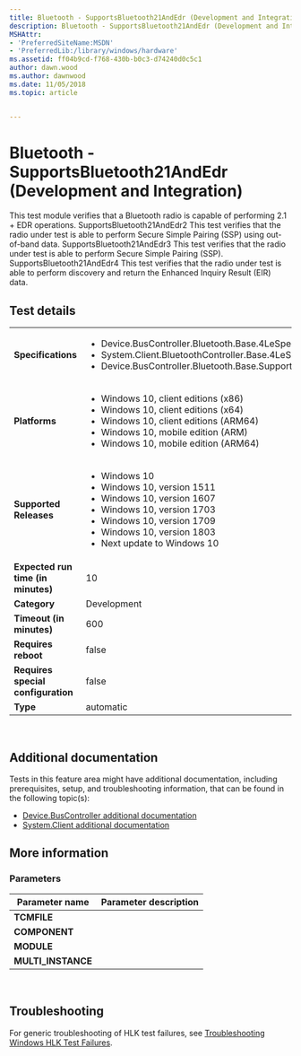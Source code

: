 ```yaml
---
title: Bluetooth - SupportsBluetooth21AndEdr (Development and Integration)
description: Bluetooth - SupportsBluetooth21AndEdr (Development and Integration)
MSHAttr:
- 'PreferredSiteName:MSDN'
- 'PreferredLib:/library/windows/hardware'
ms.assetid: ff04b9cd-f768-430b-b0c3-d74240d0c5c1
author: dawn.wood
ms.author: dawnwood
ms.date: 11/05/2018
ms.topic: article


---
```


# <span id="p_hlk_test.602d4ba9-c8d8-4168-a5e4-a4b9afcdfd14"></span>Bluetooth - SupportsBluetooth21AndEdr (Development and Integration)


This test module verifies that a Bluetooth radio is capable of performing 2.1 + EDR operations. SupportsBluetooth21AndEdr2 This test verifies that the radio under test is able to perform Secure Simple Pairing (SSP) using out-of-band data. SupportsBluetooth21AndEdr3 This test verifies that the radio under test is able to perform Secure Simple Pairing (SSP). SupportsBluetooth21AndEdr4 This test verifies that the radio under test is able to perform discovery and return the Enhanced Inquiry Result (EIR) data.

## Test details
|||
|---|---|
| **Specifications**  | <ul><li>Device.BusController.Bluetooth.Base.4LeSpecification</li><li>System.Client.BluetoothController.Base.4LeSpecification</li><li>Device.BusController.Bluetooth.Base.SupportsBluetooth21AndEdr</li></ul> |  
| **Platforms**   | <ul><li>Windows 10, client editions (x86)</li><li>Windows 10, client editions (x64)</li><li>Windows 10, client editions (ARM64)</li><li>Windows 10, mobile edition (ARM)</li><li>Windows 10, mobile edition (ARM64)</li></ul> |
| **Supported Releases** | <ul><li>Windows 10</li><li>Windows 10, version 1511</li><li>Windows 10, version 1607</li><li>Windows 10, version 1703</li><li>Windows 10, version 1709</li><li>Windows 10, version 1803</li><li>Next update to Windows 10</li></ul> |
|**Expected run time (in minutes)**| 10 |
|**Category**| Development |
|**Timeout (in minutes)**| 600 |
|**Requires reboot**| false |
|**Requires special configuration**| false |
|**Type**| automatic |

 

## <span id="Additional_documentation"></span><span id="additional_documentation"></span><span id="ADDITIONAL_DOCUMENTATION"></span>Additional documentation


Tests in this feature area might have additional documentation, including prerequisites, setup, and troubleshooting information, that can be found in the following topic(s):

-   [Device.BusController additional documentation](device-buscontroller-additional-documentation.md)
-   [System.Client additional documentation](system-client-additional-documentation.md)

## <span id="More_information"></span><span id="more_information"></span><span id="MORE_INFORMATION"></span>More information


### <span id="Parameters"></span><span id="parameters"></span><span id="PARAMETERS"></span>Parameters

| Parameter name      | Parameter description |
|---------------------|-----------------------|
| **TCMFILE**         |                       |
| **COMPONENT**       |                       |
| **MODULE**          |                       |
| **MULTI\_INSTANCE** |                       |

 

## <span id="Troubleshooting"></span><span id="troubleshooting"></span><span id="TROUBLESHOOTING"></span>Troubleshooting


For generic troubleshooting of HLK test failures, see [Troubleshooting Windows HLK Test Failures](..\user\troubleshooting-windows-hlk-test-failures.md).

 

 






